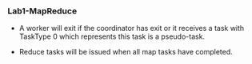 ### Lab1-MapReduce
* A worker will exit if the coordinator has exit or it receives a task with TaskType 0 which represents this task is a pseudo-task.

* Reduce tasks will be issued when all map tasks have completed.